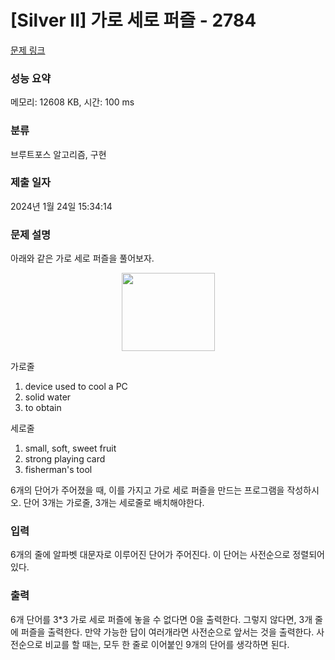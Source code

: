 # [Silver II] 가로 세로 퍼즐 - 2784 

[문제 링크](https://www.acmicpc.net/problem/2784) 

### 성능 요약

메모리: 12608 KB, 시간: 100 ms

### 분류

브루트포스 알고리즘, 구현

### 제출 일자

2024년 1월 24일 15:34:14

### 문제 설명

<p>아래와 같은 가로 세로 퍼즐을 풀어보자.</p>

<p style="text-align: center;"><img alt="" src="https://upload.acmicpc.net/45bdf75b-0280-4ae5-94b3-f91e742dc1e2/-/preview/" style="width: 149px; height: 125px;"></p>

<p>가로줄</p>

<ol>
	<li>device used to cool a PC</li>
	<li>solid water</li>
	<li>to obtain</li>
</ol>

<p>세로줄</p>

<ol>
	<li>small, soft, sweet fruit</li>
	<li>strong playing card</li>
	<li>fisherman's tool</li>
</ol>

<p>6개의 단어가 주어졌을 때, 이를 가지고 가로 세로 퍼즐을 만드는 프로그램을 작성하시오. 단어 3개는 가로줄, 3개는 세로줄로 배치해야한다.</p>

### 입력 

 <p>6개의 줄에 알파벳 대문자로 이루어진 단어가 주어진다. 이 단어는 사전순으로 정렬되어 있다.</p>

### 출력 

 <p>6개 단어를 3*3 가로 세로 퍼즐에 놓을 수 없다면 0을 출력한다. 그렇지 않다면, 3개 줄에 퍼즐을 출력한다. 만약 가능한 답이 여러개라면 사전순으로 앞서는 것을 출력한다. 사전순으로 비교를 할 때는, 모두 한 줄로 이어붙인 9개의 단어를 생각하면 된다.</p>

